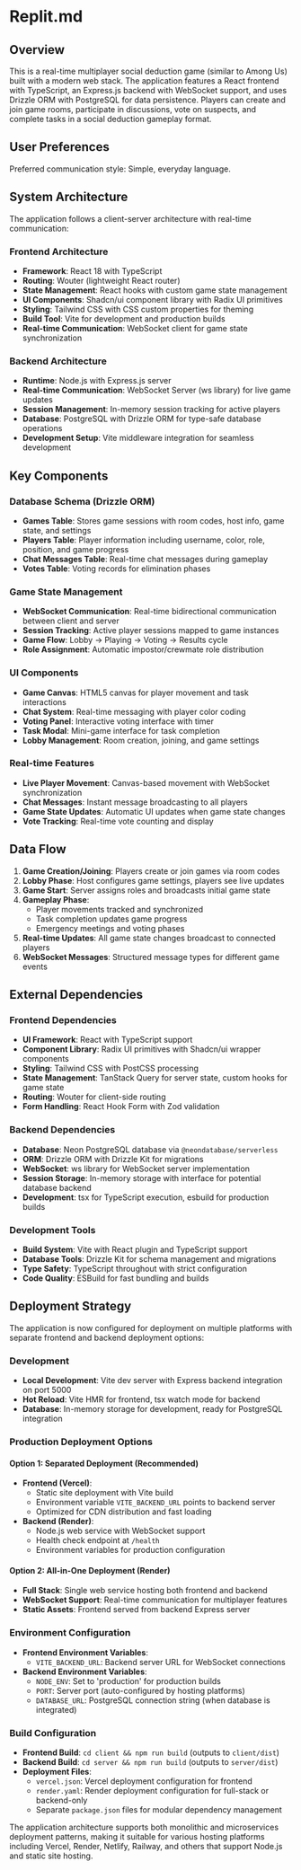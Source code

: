 # Replit.md

## Overview

This is a real-time multiplayer social deduction game (similar to Among Us) built with a modern web stack. The application features a React frontend with TypeScript, an Express.js backend with WebSocket support, and uses Drizzle ORM with PostgreSQL for data persistence. Players can create and join game rooms, participate in discussions, vote on suspects, and complete tasks in a social deduction gameplay format.

## User Preferences

Preferred communication style: Simple, everyday language.

## System Architecture

The application follows a client-server architecture with real-time communication:

### Frontend Architecture
- **Framework**: React 18 with TypeScript
- **Routing**: Wouter (lightweight React router)
- **State Management**: React hooks with custom game state management
- **UI Components**: Shadcn/ui component library with Radix UI primitives
- **Styling**: Tailwind CSS with CSS custom properties for theming
- **Build Tool**: Vite for development and production builds
- **Real-time Communication**: WebSocket client for game state synchronization

### Backend Architecture
- **Runtime**: Node.js with Express.js server
- **Real-time Communication**: WebSocket Server (ws library) for live game updates
- **Session Management**: In-memory session tracking for active players
- **Database**: PostgreSQL with Drizzle ORM for type-safe database operations
- **Development Setup**: Vite middleware integration for seamless development

## Key Components

### Database Schema (Drizzle ORM)
- **Games Table**: Stores game sessions with room codes, host info, game state, and settings
- **Players Table**: Player information including username, color, role, position, and game progress
- **Chat Messages Table**: Real-time chat messages during gameplay
- **Votes Table**: Voting records for elimination phases

### Game State Management
- **WebSocket Communication**: Real-time bidirectional communication between client and server
- **Session Tracking**: Active player sessions mapped to game instances
- **Game Flow**: Lobby → Playing → Voting → Results cycle
- **Role Assignment**: Automatic impostor/crewmate role distribution

### UI Components
- **Game Canvas**: HTML5 canvas for player movement and task interactions
- **Chat System**: Real-time messaging with player color coding
- **Voting Panel**: Interactive voting interface with timer
- **Task Modal**: Mini-game interface for task completion
- **Lobby Management**: Room creation, joining, and game settings

### Real-time Features
- **Live Player Movement**: Canvas-based movement with WebSocket synchronization
- **Chat Messages**: Instant message broadcasting to all players
- **Game State Updates**: Automatic UI updates when game state changes
- **Vote Tracking**: Real-time vote counting and display

## Data Flow

1. **Game Creation/Joining**: Players create or join games via room codes
2. **Lobby Phase**: Host configures game settings, players see live updates
3. **Game Start**: Server assigns roles and broadcasts initial game state
4. **Gameplay Phase**: 
   - Player movements tracked and synchronized
   - Task completion updates game progress
   - Emergency meetings and voting phases
5. **Real-time Updates**: All game state changes broadcast to connected players
6. **WebSocket Messages**: Structured message types for different game events

## External Dependencies

### Frontend Dependencies
- **UI Framework**: React with TypeScript support
- **Component Library**: Radix UI primitives with Shadcn/ui wrapper components
- **Styling**: Tailwind CSS with PostCSS processing
- **State Management**: TanStack Query for server state, custom hooks for game state
- **Routing**: Wouter for client-side routing
- **Form Handling**: React Hook Form with Zod validation

### Backend Dependencies
- **Database**: Neon PostgreSQL database via `@neondatabase/serverless`
- **ORM**: Drizzle ORM with Drizzle Kit for migrations
- **WebSocket**: ws library for WebSocket server implementation
- **Session Storage**: In-memory storage with interface for potential database backend
- **Development**: tsx for TypeScript execution, esbuild for production builds

### Development Tools
- **Build System**: Vite with React plugin and TypeScript support
- **Database Tools**: Drizzle Kit for schema management and migrations
- **Type Safety**: TypeScript throughout with strict configuration
- **Code Quality**: ESBuild for fast bundling and builds

## Deployment Strategy

The application is now configured for deployment on multiple platforms with separate frontend and backend deployment options:

### Development
- **Local Development**: Vite dev server with Express backend integration on port 5000
- **Hot Reload**: Vite HMR for frontend, tsx watch mode for backend
- **Database**: In-memory storage for development, ready for PostgreSQL integration

### Production Deployment Options

#### Option 1: Separated Deployment (Recommended)
- **Frontend (Vercel)**: 
  - Static site deployment with Vite build
  - Environment variable `VITE_BACKEND_URL` points to backend server
  - Optimized for CDN distribution and fast loading
- **Backend (Render)**: 
  - Node.js web service with WebSocket support
  - Health check endpoint at `/health`
  - Environment variables for production configuration

#### Option 2: All-in-One Deployment (Render)
- **Full Stack**: Single web service hosting both frontend and backend
- **WebSocket Support**: Real-time communication for multiplayer features
- **Static Assets**: Frontend served from backend Express server

### Environment Configuration
- **Frontend Environment Variables**:
  - `VITE_BACKEND_URL`: Backend server URL for WebSocket connections
- **Backend Environment Variables**:
  - `NODE_ENV`: Set to 'production' for production builds
  - `PORT`: Server port (auto-configured by hosting platforms)
  - `DATABASE_URL`: PostgreSQL connection string (when database is integrated)

### Build Configuration
- **Frontend Build**: `cd client && npm run build` (outputs to `client/dist`)
- **Backend Build**: `cd server && npm run build` (outputs to `server/dist`)
- **Deployment Files**:
  - `vercel.json`: Vercel deployment configuration for frontend
  - `render.yaml`: Render deployment configuration for full-stack or backend-only
  - Separate `package.json` files for modular dependency management

The application architecture supports both monolithic and microservices deployment patterns, making it suitable for various hosting platforms including Vercel, Render, Netlify, Railway, and others that support Node.js and static site hosting.